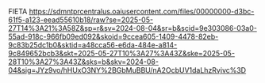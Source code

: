 FIETA
https://sdmntprcentralus.oaiusercontent.com/files/00000000-d3bc-61f5-a123-eead55610b18/raw?se=2025-05-27T14%3A21%3A58Z&sp=r&sv=2024-08-04&sr=b&scid=9e303086-03a0-55ad-918c-966fb09ed092&skoid=9ccea605-1409-4478-82eb-9c83b25dc1b0&sktid=a48cca56-e6da-484e-a814-9c849652bcb3&skt=2025-05-27T10%3A27%3A43Z&ske=2025-05-28T10%3A27%3A43Z&sks=b&skv=2024-08-04&sig=JYz9vo/hHUxO3NY%2BGbMuBBU/nA2OcbUV1daLhzRvjvc%3D
